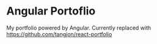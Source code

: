 # Angular Portoflio

My portfolio powered by Angular. Currently replaced with https://github.com/tangjon/react-portfolio
